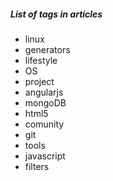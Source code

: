 ##### List of tags in articles

- linux
- generators
- lifestyle 
- OS
- project
- angularjs
- mongoDB
- html5
- comunity
- git
- tools
- javascript
- filters
